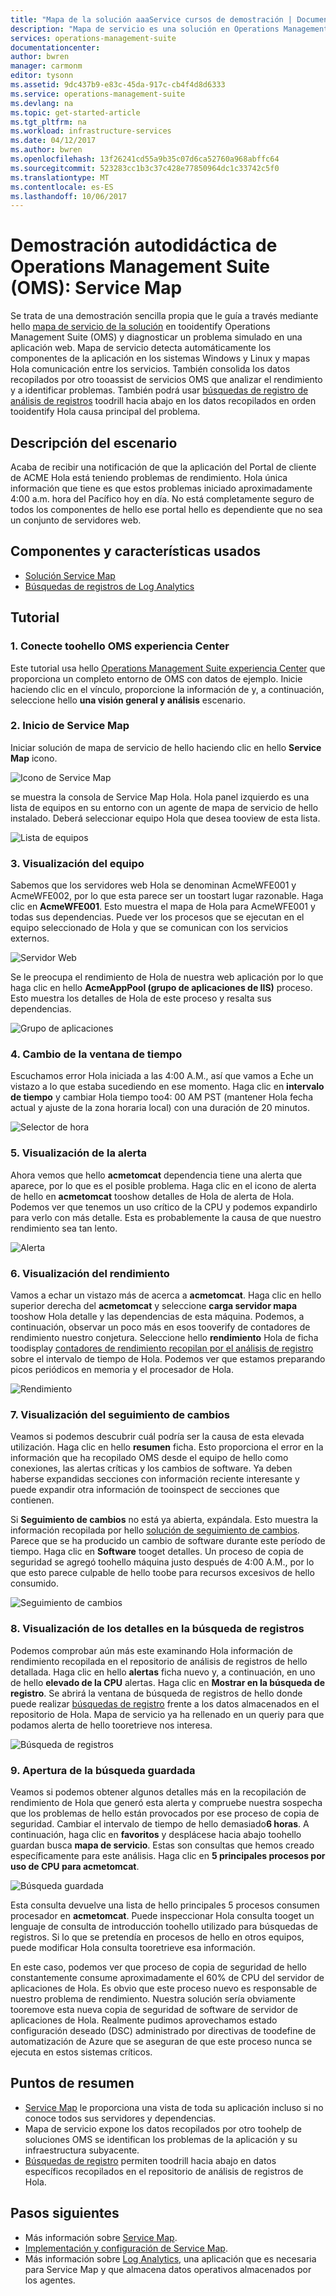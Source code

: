 ```yaml
---
title: "Mapa de la solución aaaService cursos de demostración | Documentos de Microsoft"
description: "Mapa de servicio es una solución en Operations Management Suite (OMS) que detecta automáticamente los componentes de la aplicación en Windows y mapas y sistemas Linux Hola comunicación entre los servicios.  Se trata de una demostración sencilla propia que le guía a través de utilizando el mapa de servicio tooidentify y diagnosticar un problema simulado en una aplicación web."
services: operations-management-suite
documentationcenter: 
author: bwren
manager: carmonm
editor: tysonn
ms.assetid: 9dc437b9-e83c-45da-917c-cb4f4d8d6333
ms.service: operations-management-suite
ms.devlang: na
ms.topic: get-started-article
ms.tgt_pltfrm: na
ms.workload: infrastructure-services
ms.date: 04/12/2017
ms.author: bwren
ms.openlocfilehash: 13f26241cd55a9b35c07d6ca52760a968abffc64
ms.sourcegitcommit: 523283cc1b3c37c428e77850964dc1c33742c5f0
ms.translationtype: MT
ms.contentlocale: es-ES
ms.lasthandoff: 10/06/2017
---
```

# <a name="operations-management-suite-oms-self-paced-demo---service-map"></a>Demostración autodidáctica de Operations Management Suite (OMS): Service Map
Se trata de una demostración sencilla propia que le guía a través mediante hello [mapa de servicio de la solución](operations-management-suite-service-map.md) en tooidentify Operations Management Suite (OMS) y diagnosticar un problema simulado en una aplicación web.  Mapa de servicio detecta automáticamente los componentes de la aplicación en los sistemas Windows y Linux y mapas Hola comunicación entre los servicios.  También consolida los datos recopilados por otro tooassist de servicios OMS que analizar el rendimiento y a identificar problemas.  También podrá usar [búsquedas de registro de análisis de registros](../log-analytics/log-analytics-log-searches.md) toodrill hacia abajo en los datos recopilados en orden tooidentify Hola causa principal del problema.


## <a name="scenario-description"></a>Descripción del escenario
Acaba de recibir una notificación de que la aplicación del Portal de cliente de ACME Hola está teniendo problemas de rendimiento.  Hola única información que tiene es que estos problemas iniciado aproximadamente 4:00 a.m. hora del Pacífico hoy en día.  No está completamente seguro de todos los componentes de hello ese portal hello es dependiente que no sea un conjunto de servidores web.  

## <a name="components-and-features-used"></a>Componentes y características usados
- [Solución Service Map](operations-management-suite-service-map.md)
- [Búsquedas de registros de Log Analytics](../log-analytics/log-analytics-log-searches.md)


## <a name="walk-through"></a>Tutorial

### <a name="1-connect-toohello-oms-experience-center"></a>1. Conecte toohello OMS experiencia Center
Este tutorial usa hello [Operations Management Suite experiencia Center](https://experience.mms.microsoft.com/) que proporciona un completo entorno de OMS con datos de ejemplo. Inicie haciendo clic en el vínculo, proporcione la información de y, a continuación, seleccione hello **una visión general y análisis** escenario.


### <a name="2-start-service-map"></a>2. Inicio de Service Map
Iniciar solución de mapa de servicio de hello haciendo clic en hello **Service Map** icono.

![Icono de Service Map](media/operations-management-suite-walkthrough-servicemap/tile.png)

se muestra la consola de Service Map Hola.  Hola panel izquierdo es una lista de equipos en su entorno con un agente de mapa de servicio de hello instalado.  Deberá seleccionar equipo Hola que desea tooview de esta lista.

![Lista de equipos](media/operations-management-suite-walkthrough-servicemap/computer-list.png)


### <a name="3-view-computer"></a>3. Visualización del equipo
Sabemos que los servidores web Hola se denominan AcmeWFE001 y AcmeWFE002, por lo que esta parece ser un toostart lugar razonable.  Haga clic en **AcmeWFE001**.  Esto muestra el mapa de Hola para AcmeWFE001 y todas sus dependencias.  Puede ver los procesos que se ejecutan en el equipo seleccionado de Hola y que se comunican con los servicios externos.

![Servidor Web](media/operations-management-suite-walkthrough-servicemap/web-server.png)

Se le preocupa el rendimiento de Hola de nuestra web aplicación por lo que haga clic en hello **AcmeAppPool (grupo de aplicaciones de IIS)** proceso.  Esto muestra los detalles de Hola de este proceso y resalta sus dependencias.  

![Grupo de aplicaciones](media/operations-management-suite-walkthrough-servicemap/app-pool.png)


### <a name="4-change-time-window"></a>4. Cambio de la ventana de tiempo

Escuchamos error Hola iniciada a las 4:00 A.M., así que vamos a Eche un vistazo a lo que estaba sucediendo en ese momento. Haga clic en **intervalo de tiempo** y cambiar Hola tiempo too4: 00 AM PST (mantener Hola fecha actual y ajuste de la zona horaria local) con una duración de 20 minutos.

![Selector de hora](./media/operations-management-suite-walkthrough-servicemap/time-picker.png)


### <a name="5-view-alert"></a>5. Visualización de la alerta

Ahora vemos que hello **acmetomcat** dependencia tiene una alerta que aparece, por lo que es el posible problema.  Haga clic en el icono de alerta de hello en **acmetomcat** tooshow detalles de Hola de alerta de Hola.  Podemos ver que tenemos un uso crítico de la CPU y podemos expandirlo para verlo con más detalle.  Esta es probablemente la causa de que nuestro rendimiento sea tan lento. 

![Alerta](./media/operations-management-suite-walkthrough-servicemap/alert.png)


### <a name="6-view-performance"></a>6. Visualización del rendimiento

Vamos a echar un vistazo más de acerca a **acmetomcat**.  Haga clic en hello superior derecha del **acmetomcat** y seleccione **carga servidor mapa** tooshow Hola detalle y las dependencias de esta máquina. Podemos, a continuación, observar un poco más en esos tooverify de contadores de rendimiento nuestro conjetura.  Seleccione hello **rendimiento** Hola de ficha toodisplay [contadores de rendimiento recopilan por el análisis de registro](../log-analytics/log-analytics-data-sources-performance-counters.md) sobre el intervalo de tiempo de Hola.  Podemos ver que estamos preparando picos periódicos en memoria y el procesador de Hola.

![Rendimiento](./media/operations-management-suite-walkthrough-servicemap/performance.png)


### <a name="7-view-change-tracking"></a>7. Visualización del seguimiento de cambios
Veamos si podemos descubrir cuál podría ser la causa de esta elevada utilización.  Haga clic en hello **resumen** ficha.  Esto proporciona el error en la información que ha recopilado OMS desde el equipo de hello como conexiones, las alertas críticas y los cambios de software.  Ya deben haberse expandidas secciones con información reciente interesante y puede expandir otra información de tooinspect de secciones que contienen.


Si **Seguimiento de cambios** no está ya abierta, expándala.  Esto muestra la información recopilada por hello [solución de seguimiento de cambios](../log-analytics/log-analytics-change-tracking.md).  Parece que se ha producido un cambio de software durante este período de tiempo.  Haga clic en **Software** tooget detalles.  Un proceso de copia de seguridad se agregó toohello máquina justo después de 4:00 A.M., por lo que esto parece culpable de hello toobe para recursos excesivos de hello consumido.

![Seguimiento de cambios](./media/operations-management-suite-walkthrough-servicemap/change-tracking.png)



### <a name="8-view-details-in-log-search"></a>8. Visualización de los detalles en la búsqueda de registros
Podemos comprobar aún más este examinando Hola información de rendimiento recopilada en el repositorio de análisis de registros de hello detallada.  Haga clic en hello **alertas** ficha nuevo y, a continuación, en uno de hello **elevado de la CPU** alertas.  Haga clic en **Mostrar en la búsqueda de registro**.  Se abrirá la ventana de búsqueda de registros de hello donde puede realizar [búsquedas de registro](../log-analytics/log-analytics-log-searches.md) frente a los datos almacenados en el repositorio de Hola.  Mapa de servicio ya ha rellenado en un queriy para que podamos alerta de hello tooretrieve nos interesa.  

![Búsqueda de registros](./media/operations-management-suite-walkthrough-servicemap/log-search.png)


### <a name="9-open-saved-search"></a>9. Apertura de la búsqueda guardada
Veamos si podemos obtener algunos detalles más en la recopilación de rendimiento de Hola que generó esta alerta y compruebe nuestra sospecha que los problemas de hello están provocados por ese proceso de copia de seguridad.  Cambiar el intervalo de tiempo de hello demasiado**6 horas**.  A continuación, haga clic en **favoritos** y desplácese hacia abajo toohello guardan busca **mapa de servicio**.  Estas son consultas que hemos creado específicamente para este análisis.  Haga clic en **5 principales procesos por uso de CPU para acmetomcat**.

![Búsqueda guardada](./media/operations-management-suite-walkthrough-servicemap/saved-search.png)


Esta consulta devuelve una lista de hello principales 5 procesos consumen procesador en **acmetomcat**.  Puede inspeccionar Hola consulta tooget un lenguaje de consulta de introducción toohello utilizado para búsquedas de registros.  Si lo que se pretendía en procesos de hello en otros equipos, puede modificar Hola consulta tooretrieve esa información.

En este caso, podemos ver que proceso de copia de seguridad de hello constantemente consume aproximadamente el 60% de CPU del servidor de aplicaciones de Hola.  Es obvio que este proceso nuevo es responsable de nuestro problema de rendimiento.  Nuestra solución sería obviamente tooremove esta nueva copia de seguridad de software de servidor de aplicaciones de Hola.  Realmente pudimos aprovechamos estado configuración deseado (DSC) administrado por directivas de toodefine de automatización de Azure que se aseguran de que este proceso nunca se ejecuta en estos sistemas críticos.


## <a name="summary-points"></a>Puntos de resumen
- [Service Map](operations-management-suite-service-map.md) le proporciona una vista de toda su aplicación incluso si no conoce todos sus servidores y dependencias.
- Mapa de servicio expone los datos recopilados por otro toohelp de soluciones OMS se identifican los problemas de la aplicación y su infraestructura subyacente.
- [Búsquedas de registro](../log-analytics/log-analytics-log-searches.md) permiten toodrill hacia abajo en datos específicos recopilados en el repositorio de análisis de registros de Hola.    

## <a name="next-steps"></a>Pasos siguientes
- Más información sobre [Service Map](operations-management-suite-service-map.md).
- [Implementación y configuración de Service Map](operations-management-suite-service-map-configure.md).
- Más información sobre [Log Analytics](../log-analytics/log-analytics-overview.md), una aplicación que es necesaria para Service Map y que almacena datos operativos almacenados por los agentes.